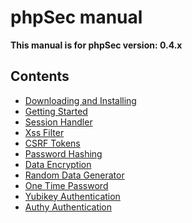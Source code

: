 phpSec manual
=============
**This manual is for phpSec version: 0.4.x**

Contents
--------
 * [Downloading and Installing](https://github.com/phpsec/doc/blob/master/00-Downloading-and-Installing.md)
 * [Getting Started](https://github.com/phpsec/doc/blob/master/01-Getting-Started.md)
 * [Session Handler](https://github.com/phpsec/doc/blob/master/02-Session-Handler.md)
 * [Xss Filter](https://github.com/phpsec/doc/blob/master/03-Xss-Filter.md)
 * [CSRF Tokens](https://github.com/phpsec/doc/blob/master/04-CSRF-Tokens.md)
 * [Password Hashing](https://github.com/phpsec/doc/blob/master/05-Password-Hashing.md)
 * [Data Encryption](https://github.com/phpsec/doc/blob/master/06-Data-Encryption.md)
 * [Random Data Generator](https://github.com/phpsec/doc/blob/master/07-Random-Data-Generator.md)
 * [One Time Password](https://github.com/phpsec/doc/blob/master/08-One-Time-Passwords.md)
 * [Yubikey Authentication](https://github.com/phpsec/doc/blob/master/09-Yubikey-Authentication.md)
 * [Authy Authentication](https://github.com/phpsec/doc/blob/master/10-Authy-Authentication.md)
